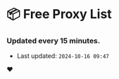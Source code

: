 # :package: Free Proxy List
### Updated every 15 minutes.

- Last updated: `2024-10-16 09:47`

:heart:
